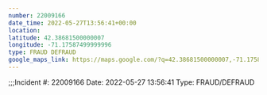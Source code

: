 ```yaml
---
number: 22009166
date_time: 2022-05-27T13:56:41+00:00
location: 
latitude: 42.38681500000007
longitude: -71.17587499999996
type: FRAUD DEFRAUD
google_maps_link: https://maps.google.com/?q=42.38681500000007,-71.17587499999996
---
```


;;;Incident #: 22009166  Date: 2022-05-27 13:56:41   Type: FRAUD/DEFRAUD
